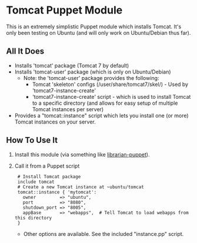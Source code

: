 Tomcat Puppet Module
====================

This is an extremely simplistic Puppet module which installs Tomcat. It's only been testing on Ubuntu (and will only work on Ubuntu/Debian thus far).

All It Does
-----------

* Installs 'tomcat' package (Tomcat 7 by default)
* Installs 'tomcat-user' package (which is only on Ubuntu/Debian)
   * Note: the 'tomcat-user' package provides the following:
      * Tomcat 'skeleton' configs (/user/share/tomcat7/skel/) - Used by 'tomcat7-instance-create' 
      * 'tomcat7-instance-create' script - which is used to install Tomcat to a specific directory (and allows for easy setup of multiple Tomcat instances per server)
* Provides a "tomcat::instance" script which lets you install one (or more) Tomcat instances on your server.


How To Use It
-------------

1. Install this module (via something like [librarian-puppet](http://librarian-puppet.com/)).
2. Call it from a Puppet script

        # Install Tomcat package
        include tomcat
        # Create a new Tomcat instance at ~ubuntu/tomcat
        tomcat::instance { 'mytomcat':
          owner         => "ubuntu",
          port          => "8080",
          shutdown_port => "8005",
          appBase       => "webapps",  # Tell Tomcat to load webapps from this directory 
        }
   * Other options are available. See the included "instance.pp" script.
